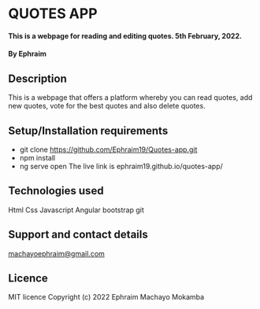 # QUOTES APP
#### This is a webpage for reading and editing quotes. 5th February, 2022.
#### By Ephraim
## Description
This is a webpage that offers a platform whereby you can read quotes, add new quotes, vote for the best quotes and also delete quotes. 
## Setup/Installation requirements
* git clone https://github.com/Ephraim19/Quotes-app.git
* npm install
* ng serve open
The live link is ephraim19.github.io/quotes-app/
## Technologies used
Html
Css
Javascript
Angular
bootstrap
git
## Support and contact details
machayoephraim@gmail.com
## Licence
MIT licence
Copyright (c) 2022 Ephraim Machayo Mokamba
